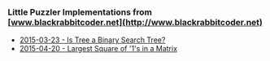 
### Little Puzzler Implementations from [www.blackrabbitcoder.net](http://www.blackrabbitcoder.net)

- [2015-03-23 - Is Tree a Binary Search Tree?](http://blackrabbitcoder.net/archive/2015/03/23/little-puzzlersndashis-tree-a-binary-search-tree.aspx)
- [2015-04-20 - Largest Square of '1's in a Matrix](http://blackrabbitcoder.net/archive/2015/04/20/little-puzzlersndashlargest-square-of-lsquo1rsquos-in-a-matrix.aspx)
